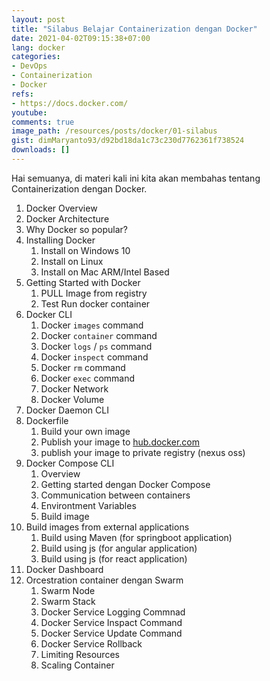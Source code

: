 ```yaml
---
layout: post
title: "Silabus Belajar Containerization dengan Docker"
date: 2021-04-02T09:15:38+07:00
lang: docker
categories:
- DevOps
- Containerization
- Docker
refs: 
- https://docs.docker.com/
youtube: 
comments: true
image_path: /resources/posts/docker/01-silabus
gist: dimMaryanto93/d92bd18da1c73c230d7762361f738524
downloads: []
---
```


Hai semuanya, di materi kali ini kita akan membahas tentang Containerization dengan Docker.

1. Docker Overview
2. Docker Architecture
3. Why Docker so popular?
4. Installing Docker
    1. Install on Windows 10
    2. Install on Linux
    3. Install on Mac ARM/Intel Based
5. Getting Started with Docker
    1. PULL Image from registry
    2. Test Run docker container
6. Docker CLI
    1. Docker `images` command
    2. Docker `container` command
    3. Docker `logs` / `ps` command
    4. Docker `inspect` command
    5. Docker `rm` command
    6. Docker `exec` command
    7. Docker Network
    8. Docker Volume
7. Docker Daemon CLI
8. Dockerfile
    1. Build your own image
    2. Publish your image to [hub.docker.com](https://hub.docker.com/)
    3. publish your image to private registry (nexus oss)
9. Docker Compose CLI
    1. Overview
    2. Getting started dengan Docker Compose
    3. Communication between containers
    4. Environtment Variables
    5. Build image
10. Build images from external applications
    1. Build using Maven (for springboot application)
    2. Build using js (for angular application)
    3. Build using js (for react application)
11. Docker Dashboard
12. Orcestration container dengan Swarm
    1. Swarm Node
    2. Swarm Stack
    7. Docker Service Logging Commnad
    8. Docker Service Inspact Command
    9. Docker Service Update Command
    6. Docker Service Rollback 
    5. Limiting Resources
    4. Scaling Container